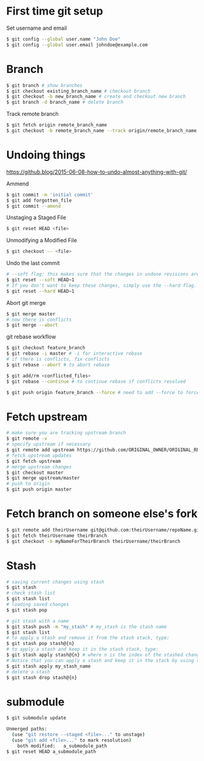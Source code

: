 # First time git setup

Set username and email
```bash
$ git config --global user.name "John Doe"
$ git config --global user.email johndoe@example.com
```

# Branch
```bash
$ git branch # show branches
$ git checkout existing_branch_name # checkout branch
$ git checkout -b new_branch_name # create and checkout new branch
$ git branch -d branch_name # delete branch
```

Track remote branch
```bash
$ git fetch origin remote_branch_name
$ git checkout -b remote_branch_name --track origin/remote_branch_name
```

# Undoing things
https://github.blog/2015-06-08-how-to-undo-almost-anything-with-git/

Ammend
```bash
$ git commit -m 'initial commit'
$ git add forgotten_file
$ git commit --amend
```

Unstaging a Staged File
```bash
$ git reset HEAD <file>
```

Unmodifying a Modified File
```bash
$ git checkout -- <file>
```

Undo the last commit
```bash
# --soft flag: this makes sure that the changes in undone revisions are preserved.
$ git reset --soft HEAD~1
# If you don't want to keep these changes, simply use the --hard flag. Be sure to only do this when you're sure you don't need these changes anymore.
$ git reset --hard HEAD~1
```

Abort git merge
```bash
$ git merge master
# now there is conflicts
$ git merge --abort
```

git rebase workflow
```bash
$ git checkout feature_branch
$ git rebase -i master # -i for interactive rebase
# if there is conflicts, fix conflicts
$ git rebase --abort # to abort rebase

$ git add/rm <conflicted_files>
$ git rebase --continue # to continue rebase if conflicts resolved

$ git push origin feature_branch --force # need to add --force to force push to github
```

# Fetch upstream
```bash
# make sure you are tracking upstream branch
$ git remote -v
# specify upstream if necessary
$ git remote add upstream https://github.com/ORIGINAL_OWNER/ORIGINAL_REPOSITORY.git
# fetch upstream updates
$ git fetch upstream
# merge upstream changes
$ git checkout master
$ git merge upstream/master
# push to origin
$ git push origin master
```

# Fetch branch on someone else's fork
```bash
$ git remote add theirUsername git@github.com:theirUsername/repoName.git
$ git fetch theirUsername theirBranch
$ git checkout -b myNameForTheirBranch theirUsername/theirBranch
```

# Stash
```bash
# saving current changes using stash
$ git stash
# check stash list
$ git stash list
# loading saved changes
$ git stash pop

# git stash with a name
$ git stash push -m "my_stash" # my_stash is the stash name
$ git stash list
# to apply a stash and remove it from the stash stack, type:
$ git stash pop stash@{n}
# to apply a stash and keep it in the stash stack, type:
$ git stash apply stash@{n} # where n is the index of the stashed change.
# Notice that you can apply a stash and keep it in the stack by using the stash name
$ git stash apply my_stash_name
# delete a stash
$ git stash drop stash@{n}
```

# submodule
```bash
$ git submodule update

Unmerged paths:
  (use "git restore --staged <file>..." to unstage)
  (use "git add <file>..." to mark resolution)
	both modified:   a_submodule_path
$ git reset HEAD a_submodule_path
```